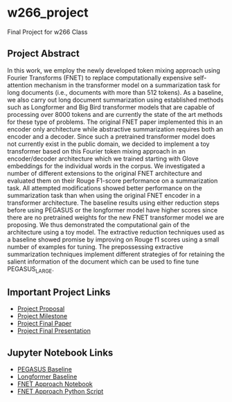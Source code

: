 # w266_project
Final Project for w266 Class

## Project Abstract

In this work, we employ the newly developed token mixing approach using Fourier Transforms (FNET) to replace computationally expensive self-attention mechanism in the transformer  model on a  summarization task for  long documents (i.e., documents with more than 512 tokens).  As a baseline, we also carry out long document summarization using established methods such as Longformer and Big Bird transformer models that are capable of processing over 8000 tokens and are currently the state of the art methods for these type of problems.  The original FNET paper implemented this in an encoder only architecture while abstractive summarization requires both an encoder and a decoder. Since such a pretrained transformer model does not currently exist in the public domain, we decided to implement a toy transformer based on this Fourier token mixing approach in an encoder/decoder architecture which we trained starting with Glove embeddings for the individual words in the corpus. We investigated a number of different extensions to the original FNET architecture and evaluated them on their Rouge F1-score performance on a summarization task. All attempted modifications showed better performance on the summarization task than when using the original FNET encoder in a transformer architecture. The baseline results using either reduction steps before using PEGASUS or the longformer model have higher scores since there are no pretrained weights for the new FNET transformer model we are proposing. We thus demonstrated the computational gain of the architecture using a toy model. The extractive reduction techniques used as a baseline showed promise by improving on Rouge f1 scores using a small number of examples for tuning. The prepossessing extractive summarization techniques implement different strategies of for retaining the salient information of the document which can be used to fine tune PEGASUS<sub>LARGE</sub>.

## Important Project Links
- [Project Proposal](Project_Proposal.pdf)
- [Project Milestone](Project_Milestone.pdf)
- [Project Final Paper](Project_Final.pdf)
- [Project Final Presentation](https://docs.google.com/presentation/d/1PzWlqzRHvfJVOe4TiAKUiigcVzSEmAgTMLIOYDUu7NM/edit?usp=sharing)

## Jupyter Notebook Links
- [PEGASUS Baseline](Long_Document_Summarization_with_PEGASUS.ipynb)
- [Longformer Baseline](Longformer_PubMed_Base_v2.ipynb)
- [FNET Approach Notebook](abstractive_transformer_summarizer_with_FNET_transformer_ver2.ipynb)
- [FNET Approach Python Script](abstractive_transformer_summarizer_with_fnet_transformer.py)

